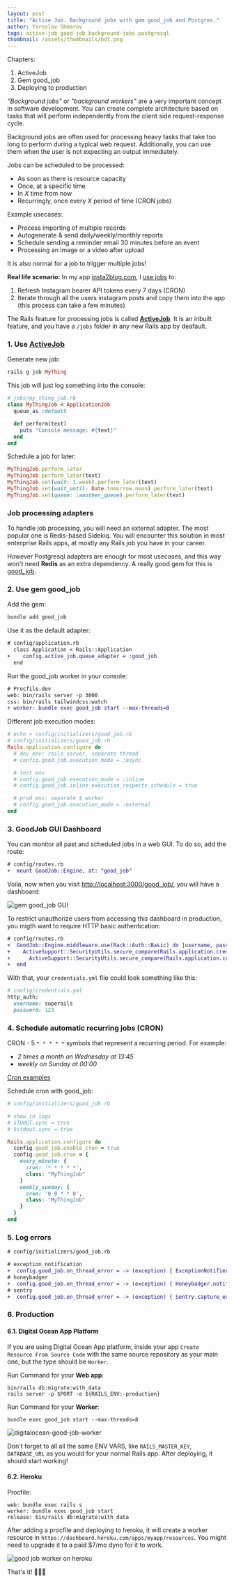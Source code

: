 ```yaml
---
layout: post
title: "Active Job. Background jobs with gem good_job and Postgres."
author: Yaroslav Shmarov
tags: active-job good-job background-jobs postgresql
thumbnail: /assets/thumbnails/bot.png
---
```


Chapters:
1. ActiveJob
2. Gem good_job
3. Deploying to production

*"Background jobs"* or *"background workers"* are a very important concept in software development.
You can create complete architecture based on tasks that will perform independently from the client side request-response cycle.

Background jobs are often used for processing heavy tasks that take too long to perform during a typical web request. Additionally, you can use them when the user is not expecting an output immediately.

Jobs can be scheduled to be processed:
- As soon as there is resource capacity
- Once, at a specific time
- In *X* time from now
- Recurringly, once every *X* period of time (CRON jobs)

Example usecases:
- Process importing of multiple records
- Autogenerate & send daily/weekly/monthly reports
- Schedule sending a reminder email 30 minutes before an event
- Processing an image or a video after upload

It is also normal for a job to trigger multiple jobs!

**Real life scenario:** In my app [insta2blog.com](https://insta2blog.com/), I [use jobs](https://github.com/yshmarov/insta2blog.com/tree/main/app/jobs) to:
1. Refresh Instagram bearer API tokens every 7 days (CRON)
2. Iterate through all the users instagram posts and copy them into the app (this process can take a few minutes)

The Rails feature for processing jobs is called [**ActiveJob**](https://guides.rubyonrails.org/active_job_basics.html). It is an inbuilt feature, and you have a `/jobs` folder in any new Rails app by deafault.

### 1. Use [ActiveJob](https://guides.rubyonrails.org/active_job_basics.html)

Generate new job:

```ruby
rails g job MyThing
```

This job will just log something into the console:

```ruby
# jobs/my_thing_job.rb
class MyThingJob < ApplicationJob
  queue_as :default

  def perform(text)
    puts "Console message: #{text}"
  end
end
```

Schedule a job for later:

```ruby
MyThingJob.perform_later
MyThingJob.perform_later(text)
MyThingJob.set(wait: 1.week).perform_later(text)
MyThingJob.set(wait_until: Date.tomorrow.noon).perform_later(text)
MyThingJob.set(queue: :another_queue).perform_later(text)
```

### Job processing adapters

To handle job processing, you will need an external adapter. The most popular one is Redis-based Sidekiq. You will encounter this solution in most enterprise Rails apps, at mostly any Rails job you have in your career.

However Postgresql adapters are enough for most usecases, and this way won't need **Redis** as an extra dependency. A really good gem for this is [good_job](https://github.com/bensheldon/good_job#readme).

### 2. Use gem good_job

Add the gem:

```ruby
bundle add good_job
```

Use it as the default adapter:

```diff
# config/application.rb
  class Application < Rails::Application
+    config.active_job.queue_adapter = :good_job
  end
```

Run the good_job worker in your console:

```diff
# Procfile.dev
web: bin/rails server -p 3000
css: bin/rails tailwindcss:watch
+ worker: bundle exec good_job start --max-threads=8
```

Different job execution modes:

```ruby
# echo > config/initializers/good_job.rb
# config/initializers/good_job.rb
Rails.application.configure do
  # dev env: rails server, separate thread
  # config.good_job.execution_mode = :async

  # test env
  # config.good_job.execution_mode = :inline
  # config.good_job.inline_execution_respects_schedule = true

  # prod env: separate $ worker
  # config.good_job.execution_mode = :external
end
```

### 3. GoodJob GUI Dashboard

You can monitor all past and scheduled jobs in a web GUI. To do so, add the route: 

```diff
# config/routes.rb
+  mount GoodJob::Engine, at: "good_job"
```

Voila, now when you visit [http://localhost:3000/good_job/](http://localhost:3000/good_job/), you will have a dashboard:

![gem good_job GUI](/assets/images/good-job-gui.png)

To restrict unauthorize users from accessing this dashboard in production, you migth want to require HTTP basic authentication:

```diff
# config/routes.rb
+  GoodJob::Engine.middleware.use(Rack::Auth::Basic) do |username, password|
+    ActiveSupport::SecurityUtils.secure_compare(Rails.application.credentials.dig(:http_auth, :username), username) &&
+      ActiveSupport::SecurityUtils.secure_compare(Rails.application.credentials.dig(:http_auth, :password), password)
+  end
```

With that, your `credentials.yml` file could look something like this:

```ruby
# config/credentials.yml
http_auth:
  username: superails
  password: 123
```

### 4. Schedule automatic recurring jobs (CRON)

CRON - 5 `* * * * *` symbols that represent a recurring period. For example:
* *2 times a month on Wednesday at 13:45*
* *weekly on Sunday at 00:00*

[Cron examples](https://crontab.guru/examples.html)

Schedule cron with good_job:

```ruby
# config/initializers/good_job.rb

# show in logs
# STDOUT.sync = true
# $stdout.sync = true

Rails.application.configure do
  config.good_job.enable_cron = true
  config.good_job.cron = {
    every_minute: {
      cron: '* * * * *',
      class: "MyThingJob"
    }
    weekly_sunday: {
      cron: '0 0 * * 0',
      class: "MyThingJob"
    }
  }
end
```

### 5. Log errors

```diff
# config/initializers/good_job.rb

# exception_notification
+  config.good_job.on_thread_error = -> (exception) { ExceptionNotifier.notify_exception(exception) }
# honeybadger
+  config.good_job.on_thread_error = -> (exception) { Honeybadger.notify(exception) }
# sentry
+  config.good_job.on_thread_error = -> (exception) { Sentry.capture_exception(exception) }
```

### 6. Production

#### 6.1. Digital Ocean App Platform

If you are using Digital Ocean App platform, inside your app `Create Resource From Source Code` with the same source repository as your main one, but the type should be `Worker`.

Run Command for your **Web app**:

```shell
bin/rails db:migrate:with_data
rails server -p $PORT -e ${RAILS_ENV:-production}
```

Run Command for your **Worker**:

```shell
bundle exec good_job start --max-threads=8
```

![digitalocean-good-job-worker](/assets/images/digitalocean-good-job-worker.png)

Don't forget to all all the same ENV VARS, like `RAILS_MASTER_KEY`, `DATABASE_URL` as you would for your normal Rails app. After deploying, it should start working!

#### 6.2. Heroku

Procfile:

```shell
web: bundle exec rails s
worker: bundle exec good_job start
release: bin/rails db:migrate:with_data
```

After adding a procfile and deploying to heroku, it will create a worker resource in `https://dashboard.heroku.com/apps/myapp/resources`. You might need to upgrade it to a paid $7/mo dyno for it to work.

![good job worker on heroku](/assets/images/good-job-heroku.png)

That's it! 🎉🥳🍾
